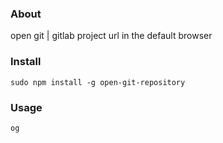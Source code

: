 ### About

open git | gitlab project url in the default browser

### Install

```
sudo npm install -g open-git-repository
```

### Usage

```
og
```